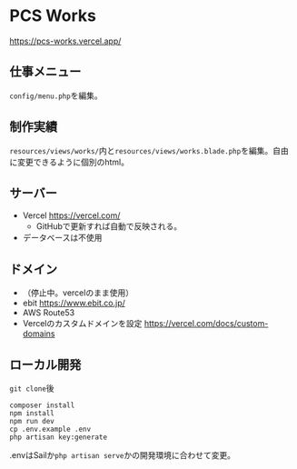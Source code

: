 # PCS Works

https://pcs-works.vercel.app/

## 仕事メニュー
`config/menu.php`を編集。

## 制作実績
`resources/views/works/`内と`resources/views/works.blade.php`を編集。自由に変更できるように個別のhtml。

## サーバー
- Vercel https://vercel.com/
  - GitHubで更新すれば自動で反映される。
- データベースは不使用

## ドメイン
- （停止中。vercelのまま使用）
- ebit https://www.ebit.co.jp/
- AWS Route53
- Vercelのカスタムドメインを設定 https://vercel.com/docs/custom-domains

## ローカル開発
`git clone`後
```
composer install
npm install
npm run dev
cp .env.example .env
php artisan key:generate
```
.envはSailか`php artisan serve`かの開発環境に合わせて変更。
